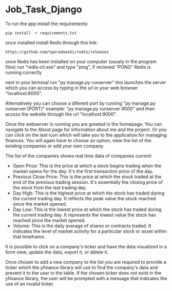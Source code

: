 # Job_Task_Django
To run the app install the requirements:

	pip install -r requirements.txt
 
once installed install Redis through this link:

	https://github.com/tporadowski/redis/releases

once Redis has been installed on your computer (usualy in the program files) run "redis-cli.exe" and type "ping",
if recieved "PONG" Redis is running correctly
 
next in your terminal run "py manage.py runserver" this launches the server which you can access by typing in the 
url in your web browser "localhost:8000".

Alternatively you can choose a diferent port by running "py manage.py runserver [PORT]" 
example: "py manage.py runserver 9000" and then access the website through the url "localhost:9000".

Once the webserver is running you are greeted in the homepage. You can navigate to the About page for information about me and the project. 
Or you can click on the last icon which will take you to the application for managing finances. 
You will again have to choose an option, view the list of the existing companies or add your own company.

The list of the companies shows real time data of companies current:
* Open Price: This is the price at which a stock begins trading when the market opens for the day. It's the first transaction price of the day.
* Previous Close Price: This is the price at which the stock traded at the end of the previous trading session. It's essentially the closing price of the stock from the last trading day.
* Day High: This is the highest price at which the stock has traded during the current trading day. It reflects the peak value the stock reached since the market opened.
* Day Low: This is the lowest price at which the stock has traded during the current trading day. It represents the lowest value the stock has reached since the market opened.
* Volume: This is the daily average of shares or contracts traded. It indicates the level of market activity for a particular stock or asset within that timeframe.

It is possible to click on a company's ticker and have the data visualized in a form view, update the data, export it, or delete it.

Once chosen to add a new company to the list you are required to provide a ticker which the yfinance library will use to find the company's data and present it to the user in the table. 
If the chosen ticker does not exist in the yfinance library, the user will be prompted with a message that indicates the use of an invalid ticker.
